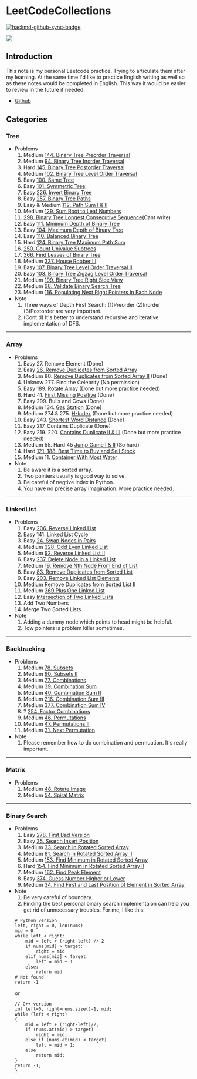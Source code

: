 # LeetCodeCollections

[![hackmd-github-sync-badge](https://hackmd.io/oFGEhcbSS2OSunc6adfa1w/badge)](https://hackmd.io/oFGEhcbSS2OSunc6adfa1w)


![](https://i.imgur.com/AyFYwud.png)

## Introduction
This note is my personal Leetcode practice. Trying to articulate them after my learning. At the same time I'd like to practice English writing as well so as these notes would be completed in English. This way it would be easier to review in the future if needed. 

- [Github](https://github.com/Jaimecclin/LeetCodeCollections)

## Categories

### Tree
- Problems
    1. Medium [144. Binary Tree Preorder Traversal](https://hackmd.io/zZk01ti-RRWkcDXigm1ayg)
    2. Medium [94. Binary Tree Inorder Traversal](https://hackmd.io/ivApRuhVQEyjMYJhHNutBQ)
    3. Hard [145. Binary Tree Postorder Traversal](https://hackmd.io/rck1NUdnQp2EmJ9sxQ95jg)
    4. Medium [102. Binary Tree Level Order Traversal](https://hackmd.io/0PSEluNbSByMXeedCW2_Jw)
    5. Easy [100. Same Tree](https://hackmd.io/jKv-6ydHQW-j6uxzBYLXKQ)
    6. Easy [101. Symmetric Tree](https://hackmd.io/h0wlxDL6TtCMphddrEFXMQ)
    7. Easy [226. Invert Binary Tree](https://hackmd.io/MOk4wB92Tdy7ERvVzNuL7g)
    8. Easy [257. Binary Tree Paths](https://hackmd.io/3w79PJA4Su6YUnwV8Tva2g)
    9. Easy & Medium [112. Path Sum I & II](https://hackmd.io/X8BMywz0Q3qV2co8Ooy7jw)
    10. Medium [129. Sum Root to Leaf Numbers]()
    11. [298. Binary Tree Longest Consecutive Sequence]()(Cant write)
    12. Easy [111. Minimum Depth of Binary Tree](https://hackmd.io/hP-lAWAISZaoPwt89ZBJug)
    13. Easy [104. Maximum Depth of Binary Tree](https://hackmd.io/0CRV6MFJRaGek8BTvlPLDQ)
    14. Easy [110. Balanced Binary Tree](https://hackmd.io/V1QgcuVURpaaox5fizZ2Gw)
    15. Hard [124. Binary Tree Maximum Path Sum
    ](https://hackmd.io/Ucst_AvCTTmgTSS-5k7DvQ)
    16. [250. Count Univalue Subtrees](https://hackmd.io/zpsx3k4yQ26RrcBjQaGsog)
    17. [366. Find Leaves of Binary Tree]()
    18. Medium [337. House Robber III](https://hackmd.io/soSVP8ANQDeCtfR0YG1DQA)
    19. Easy [107. Binary Tree Level Order Traversal II](https://hackmd.io/JS9gBNR-SKOAW1_BNg1RGg)
    20. Easy [103. Binary Tree Zigzag Level Order Traversal](https://leetcode.com/problems/binary-tree-zigzag-level-order-traversal/)
    21. Medium [199. Binary Tree Right Side View](https://hackmd.io/v59LyFAZSS-fiEipiy0yrA)
    22. Medium [98. Validate Binary Search Tree](https://hackmd.io/oFGEhcbSS2OSunc6adfa1w)
    23. Medium [116. Populating Next Right Pointers in Each Node](https://hackmd.io/rJcvys3sS1W5hq5ojUy7OQ)
- Note
    1. Three ways of Depth First Search: (1)Preorder (2)Inorder (3)Postorder are very important.
    2. (Cont'd) It's better to understand recursive and iterative implementation of DFS.


---
    
### Array
- Problems
    1. Easy 27. Remove Element (Done)
    2. Easy [26. Remove Duplicates from Sorted Array](https://hackmd.io/Smz2SJ57QFe_4K0Gqeyzig)
    3. Medium 80. [Remove Duplicates from Sorted Array II](https://hackmd.io/ow-3prR1Sc2WNJWJzZ_z5Q) (Done) 
    4. Unknow 277. Find the Celebrity (No permission)
    5. Easy 189. [Rotate Array](https://hackmd.io/yQ0XjBRqQVySVij7RMbM1w) (Done but more practice needed)
    6. Hard 41. [First Missing Positive](https://hackmd.io/rWIvxsXxQxumb187Zyy4zw) (Done)
    7. Easy 299. Bulls and Cows (Done)
    8. Medium 134. [Gas Station](https://hackmd.io/ogUTvf_BQ6uBd0XO7DAYZA) (Done)
    9. Medium 274.& 275. [H-Index](https://hackmd.io/mRIs13zZQRWBnzX7SkvkvA) (Done but more practice needed)
    10. Easy 243. [Shortest Word Distance](https://hackmd.io/0YOnPYVGRiO09c7bP1ECJA) (Done)
    11. Easy 217. Contains Duplicate (Done)
    12. Easy 219. 220. [Contains Duplicate II & III](https://hackmd.io/9Cuqqr16RR6piKthWvdWCg) (Done but more practice needed)
    13. Medium 55. Hard 45 [Jump Game I & II](https://hackmd.io/KAhEVPc6SemUntgRYOBJrw) (So hard)
    14. Hard [121. 188. Best Time to Buy and Sell Stock](https://hackmd.io/huYrV_FbTTqzAtEWM5xnFg)
    15. Medium 11. [Container With Most Water](https://hackmd.io/NkSkdiMOSIu3scMctcaqZQ)
- Note
    1. Be aware it is a sorted array.
    2. Two pointers usually is good way to solve.
    3. Be careful of negtive index in Python.
    4. You have no precise array imagination. More practice needed.


---

### LinkedList
- Problems
    1. Easy [206. Reverse Linked List](https://hackmd.io/TzUkBaBlSjuXJ2alR0UhEA)
    2. Easy [141. Linked List Cycle](https://hackmd.io/dCY2MdBUS56Rc9DAWebn1g)
    3. Easy [24. Swap Nodes in Pairs](https://hackmd.io/fGUrk1XYSL-LCzehPQyOaw)
    4. Medium [328. Odd Even Linked List](https://hackmd.io/2rqJAKhcSam7fmhvrF7jTw)
    5. Medium [92. Reverse Linked List II](/sIDEXRSCTBOTMuRtf96MLw)
    6. Easy [237. Delete Node in a Linked List](https://hackmd.io/6d28t3ARSi-Xgg7xcF4F4A?both)
    7. Medium [19. Remove Nth Node From End of List](/1q1KxpJNRsCxYoFGYeL96A)
    8. Easy [83. Remove Duplicates from Sorted List](https://hackmd.io/stOGxq_QT3as5DW3fLq26Q)
    9. Easy [203. Remove Linked List Elements](https://hackmd.io/nHVP-6myQF-lAMYWNXmvhw)
    10. Medium [Remove Duplicates from Sorted List II](https://hackmd.io/N4KXJWoDTk2d6lptlAnChw)
    11. Medium [369 Plus One Linked List](https://hackmd.io/Lk0iSFYfTcSJBc_5Epmzrg)
    12. Easy [Intersection of Two Linked Lists](https://hackmd.io/fmK2esz-QYCYYqXV1gNNKQ)
    13. Add Two Numbers
    14. Merge Two Sorted Lists
- Note
    1. Adding a dummy node which points to head might be helpful.
    2. Tow pointers is problem killer sometimes.


---

### Backtracking
- Problems
    1. Medium [78. Subsets](https://hackmd.io/oHxTt4-AQLeLzlycvc1GgQ?edit)
    2. Medium [90. Subsets II](/GkLo6PsAQ-q2EdpEBP_fgQ)
    3. Medium [77. Combinations](/2cmF81g-THCwxQJpo7mxzA)
    4. Medium [39. Combination Sum](/xCgk_Q4VTuG9DFVsLM_mOg)
    5. Medium [40. Combination Sum II](https://hackmd.io/Lw9_W0IqRpqvrRFsgUnIHA)
    6. Medium [216. Combination Sum III](https://hackmd.io/2TSjD5RNThGGvMgbFB3WSA)
    7. Medium [377. Combination Sum IV](/0tWoZsA1SL2IthdPXRkw2w)
    8. ? [254. Factor Combinations](/1k0AoqQrRXmvYu48snXZWw)
    9. Medium [46. Permutations](/Fht3HQTQRz-6mVeX8DeaDA)
    10. Medium [47. Permutations II](/B7g53XcmSAWyggd0nuj1JA)
    11. Medium [31. Next Permutation](/kwYWfjZCTuuFnN6Bh3r6_A)
- Note
    1. Please remember how to do combination and permuation. It's really important.

---

### Matrix

- Problems
    1. Medium [48. Rotate Image](/kpZD6spsRfqPwUlB1rXG-g)
    2. Medium [54. Spiral Matrix](/PPcLqOavTL2wFNL-r7T7UA)


---

### Binary Search
- Problems
    1. Easy [278. First Bad Version](/_qvPJaLbRMmdyWzUykkkFQ) 
    2. Easy [35. Search Insert Position](/QZG5FcVXSty8hOEwynWOvQ)
    3. Medium [33. Search in Rotated Sorted Array](/DoR6t8e3TXyOcy-ZiQLntg)
    4. Medium [81. Search in Rotated Sorted Array II](https://hackmd.io/7SisJTJsQfaRJplstjpnjA)
    5. Medium [153. Find Minimum in Rotated Sorted Array](/paC_5VYjRMW42v9pmnvA-A)
    6. Hard [154. Find Minimum in Rotated Sorted Array II](https://hackmd.io/vniePA2ISZajm6H1m9IwIA)
    7. Medium [162. Find Peak Element](https://hackmd.io/2qmLw0Z_S22ACI-7nNWmPA)
    8. Easy [374. Guess Number Higher or Lower](https://hackmd.io/W1Gkp9jeTXKIL18Q2n_Mbw)
    9. Medium [34. Find First and Last Position of Element in Sorted Array
](https://hackmd.io/VCSVjxZAS7q92R2Vf9fwPw)
- Note
    1. Be very careful of boundary.
    2. Finding the best personal binary search implementaion can help you get rid of unnecessary troubles. For me, I like this:
    ```python=
    # Python version
    left, right = 0, len(nums)
    mid = 0
    while left < right:
        mid = left + (right-left) // 2
        if nums[mid] > target:
            right = mid
        elif nums[mid] < target:
            left = mid + 1
        else:
            return mid
    # Not found
    return -1
    ```
    or 
    ```C++=
    // C++ version
    int left=0, right=nums.size()-1, mid;
    while (left < right)
    {
        mid = left + (right-left)/2;
        if (nums.at(mid) > target)
            right = mid;
        else if (nums.at(mid) < target)
            left = mid + 1;
        else
            return mid;
    }
    return -1;
    }
    ```
    